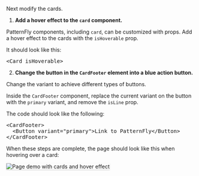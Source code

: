 Next modify the cards.


1) <strong>Add a hover effect to the `card` component.</strong>


PatternFly components, including `card`, can be customized with props. Add a hover effect to the cards with the `isHoverable` prop.


It should look like this:


<pre class="file" data-target="clipboard">
&lt;Card isHoverable&gt;
</pre>


2) <strong>Change the button in the `CardFooter` element into a blue action button.</strong>


Change the variant to achieve different types of buttons.


Inside the `CardFooter` component, replace the current variant on the button with the `primary` variant, and remove the `isLine` prop.


The code should look like the following:


<pre class="file" data-target="clipboard">
&lt;CardFooter&gt;
  &lt;Button variant="primary"&gt;Link to PatternFly&lt;/Button&gt;
&lt;/CardFooter&gt;
</pre>


When these steps are complete, the page should look like this when hovering over a card:


<img src="react-customize/assets/step3.png" alt="Page demo with cards and hover effect" style="box-shadow: rgba(3, 3, 3, 0.2) 0px 1.25px 2.5px 0px;" />
